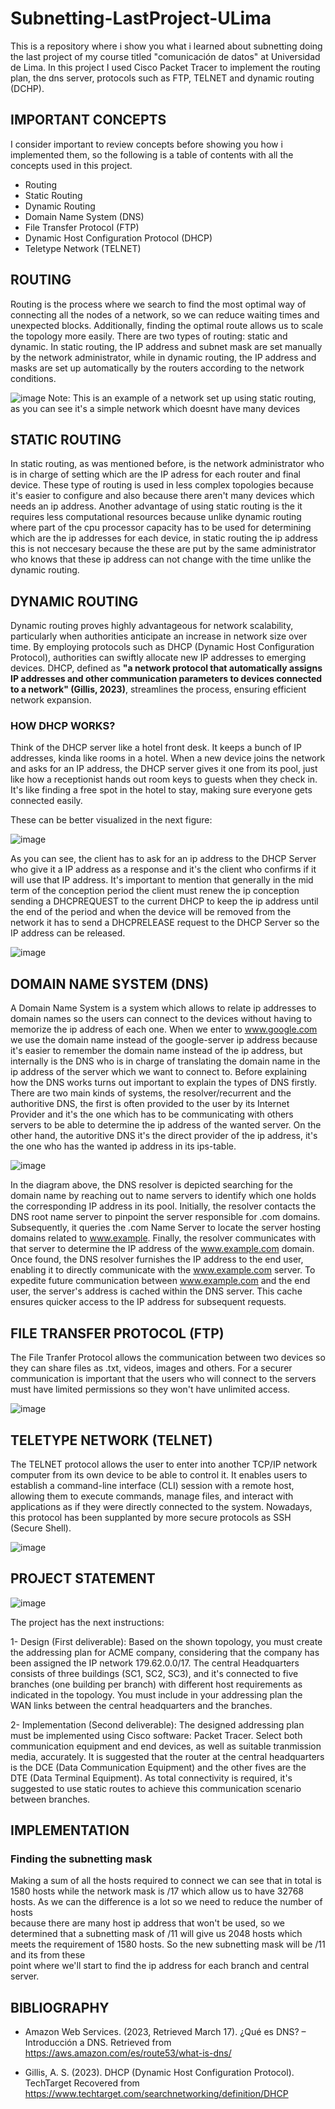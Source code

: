 # Subnetting-LastProject-ULima
This is a repository where i show you what i learned about subnetting doing the last project of my course titled "comunicación de datos" at Universidad de Lima. In this project I used Cisco Packet Tracer to implement the routing plan, the dns server, protocols such as FTP, TELNET and dynamic routing (DCHP). 

## IMPORTANT CONCEPTS

I consider important to review concepts before showing you how i implemented them, so the following is a table of contents with all the concepts used in this project.

* Routing
* Static Routing
* Dynamic Routing
* Domain Name System (DNS)
* File Transfer Protocol (FTP)
* Dynamic Host Configuration Protocol (DHCP)
* Teletype Network (TELNET)
  

## ROUTING

Routing is the process where we search to find the most optimal way of connecting all the nodes of a network, so we can reduce waiting times and unexpected blocks. Additionally, finding the optimal route allows us to scale the topology more easily. There are two types of routing: static and dynamic. In static routing, the IP address and subnet mask are set manually by the network administrator, while in dynamic routing, the IP address and masks are set up automatically by the routers according to the network conditions.

![image](https://github.com/adrielardiles/Subnetting-Exercise/assets/120150352/8d268c4e-8ae3-477f-8f1e-a1eac4eea3e7)
Note: This is an example of a network set up using static routing, as you can see it's a simple network which doesnt have many devices


## STATIC ROUTING

In static routing, as was mentioned before, is the network administrator who is in charge of setting which are the IP adress for each router and final device. These type of routing is used in less complex topologies because it's easier to configure and also because there aren't many devices which needs an ip address. Another advantage of using static routing is the it requires less computational resources because unlike dynamic routing where part of the cpu processor capacity has to be used for determining which are the ip addresses for each device, in static routing the ip address this is not neccesary because the these are put by the same administrator who knows that these ip address can not change with the time unlike the dynamic routing.


## DYNAMIC ROUTING

Dynamic routing proves highly advantageous for network scalability, particularly when authorities anticipate an increase in network size over time. By employing protocols such as DHCP (Dynamic Host Configuration Protocol), authorities can swiftly allocate new IP addresses to emerging devices. DHCP, defined as **"a network protocol that automatically assigns IP addresses and other communication parameters to devices connected to a network" (Gillis, 2023)**, streamlines the process, ensuring efficient network expansion.

### HOW DHCP WORKS? 

Think of the DHCP server like a hotel front desk. It keeps a bunch of IP addresses, kinda like rooms in a hotel. When a new device joins the network and asks for an IP address, the DHCP server gives it one from its pool, just like how a receptionist hands out room keys to guests when they check in. It's like finding a free spot in the hotel to stay, making sure everyone gets connected easily.

These can be better visualized in the next figure:

![image](https://github.com/adrielardiles/Subnetting-Exercise/assets/120150352/3b65b980-906b-47d9-b44e-bfc063586d5c)

As you can see, the client has to ask for an ip address to the DHCP Server who give it a IP address as a response and it's the client who confirms if it will use that IP address. It's important to mention that generally in the mid term of the conception period the client must renew the ip conception sending a DHCPREQUEST to the current DHCP to keep the ip address until the end of the period and when the device will be removed from the network it has to send a DHCPRELEASE request to the DHCP Server so the IP address can be released.

![image](https://github.com/adrielardiles/Subnetting-Exercise/assets/120150352/aaac927e-6e13-4cb6-a322-8c90474a06f8)


## DOMAIN NAME SYSTEM (DNS)

A Domain Name System is a system which allows to relate ip addresses to domain names so the users can connect to the devices without having to memorize the ip address of each one. When we enter to www.google.com we use the domain name instead of the google-server ip address because it's easier to remember the domain name instead of the ip address, but internally is the DNS who is in charge of translating the domain name in the ip address of the server which we want to connect to. Before explaining how the DNS works turns out important to explain the types of DNS firstly. There are two main kinds of systems, the resolver/recurrent and the authoritive DNS, the first is often provided to the user by its Internet Provider and it's the one which has to be communicating with others servers to be able to determine the ip address of the wanted server. On the other hand, the autoritive DNS it's the direct provider of the ip address, it's the one who has the wanted ip address in its ips-table.

![image](https://github.com/adrielardiles/Subnetting-Exercise/assets/120150352/d088f658-aca2-42bd-a695-657a165c3e19)

In the diagram above, the DNS resolver is depicted searching for the domain name by reaching out to name servers to identify which one holds the corresponding IP address in its pool. Initially, the resolver contacts the DNS root name server to pinpoint the server responsible for .com domains. Subsequently, it queries the .com Name Server to locate the server hosting domains related to www.example. Finally, the resolver communicates with that server to determine the IP address of the www.example.com domain. Once found, the DNS resolver furnishes the IP address to the end user, enabling it to directly communicate with the www.example.com server. To expedite future communication between www.example.com and the end user, the server's address is cached within the DNS server. This cache ensures quicker access to the IP address for subsequent requests.

## FILE TRANSFER PROTOCOL (FTP)

The File Tranfer Protocol allows the communication between two devices so they can share files as .txt, videos, images and others. For a securer communication is important that the users who will connect to the servers must have limited permissions so they won't have unlimited access. 

![image](https://github.com/adrielardiles/Subnetting-Exercise/assets/120150352/66969bf9-cb59-4774-a696-d2a9fad82399)


## TELETYPE NETWORK (TELNET)

The TELNET protocol allows the user to enter into another TCP/IP network computer from  its own device to be able to control it. It enables users to establish a command-line interface (CLI) session with a remote host, allowing them to execute commands, manage files, and interact with applications as if they were directly connected to the system. Nowadays, this protocol has been supplanted by more secure protocols as SSH (Secure Shell).

![image](https://github.com/adrielardiles/Subnetting-Exercise/assets/120150352/012d89ac-c1de-4e6f-a579-7c7d16f8a866)


## PROJECT STATEMENT


![image](https://github.com/adrielardiles/Subnetting-Exercise/assets/120150352/36c31899-5434-4c35-9359-ca73c8164f35)

The project has the next instructions:

1- Design (First deliverable): Based on the shown topology, you must create the addressing plan for ACME company, considering that the company has been assigned the IP network 179.62.0.0/17. The central Headquarters consists of three buildings (SC1, SC2, SC3), and it's connected to five branches (one building per branch) with different host requirements as indicated in the topology. You must include in your addressing plan the WAN links between the central headquarters and the branches.

2- Implementation (Second deliverable): The designed addressing plan must be implemented using Cisco software: Packet Tracer. Select both communication equipment and end devices, as well as suitable tranmission media, accurately. It is suggested that the router at the central headquarters is the DCE (Data Communication Equipment) and the other fives are the DTE (Data Terminal Equipment). As total connectivity is required, it's suggested to use static routes to achieve this communication scenario between branches.





## IMPLEMENTATION

### Finding the subnetting mask
  Making a sum of all the hosts required to connect we can see that in total is 1580 hosts while the network mask is /17 which allow us to have 32768 hosts. As we can the difference is a lot so we need to reduce the number of hosts     
  because there are many host ip address that won't be used, so we determined that a subnetting mask of /11 will give us 2048 hosts which meets the requirement of 1580 hosts. So the new subnetting mask will be /11 and its from these     
  point where we'll start to find the ip address for each branch and central server.

### 
    
    
    























## BIBLIOGRAPHY

- Amazon Web Services. (2023, Retrieved March 17). ¿Qué es DNS? – Introducción a DNS. Retrieved from https://aws.amazon.com/es/route53/what-is-dns/

- Gillis, A. S. (2023). DHCP (Dynamic Host Configuration Protocol). TechTarget Recovered from https://www.techtarget.com/searchnetworking/definition/DHCP



